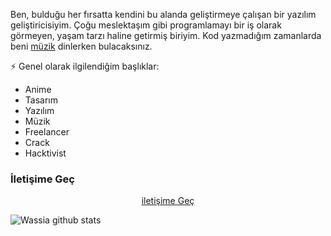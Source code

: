 

Ben, bulduğu her fırsatta kendini bu alanda geliştirmeye 
çalışan bir yazılım geliştiricisiyim. Çoğu meslektaşım 
gibi programlamayı bir iş olarak görmeyen, yaşam tarzı 
haline getirmiş biriyim. Kod yazmadığım zamanlarda beni 
[müzik](https://open.spotify.com/playlist/5eDSCFxhEJLtrHHoEUUuKA) dinlerken bulacaksınız.


⚡ Genel olarak ilgilendiğim başlıklar:
- Anime
- Tasarım
- Yazılım
- Müzik
- Freelancer
- Crack
- Hacktivist


### İletişime Geç
<p align="center">
<a href="https://bit.ly/ardadasdelen">iletişime Geç</i></a>
</p>

![Wassia github stats](https://github-readme-stats.vercel.app/api?username=ardadasdelen&show_icons=true&hide_title=true&theme=radical&text_color=FF9DD9)
